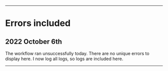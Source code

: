 
***

# Errors included

## 2022 October 6th

The workflow ran unsuccessfully today. There are no unique errors to display here. I now log all logs, so logs are included here.

***
